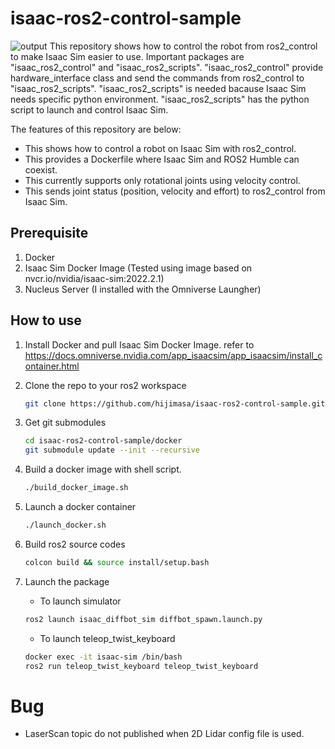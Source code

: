 # isaac-ros2-control-sample
![output](figs/shm_movie-2023-06-13_21.52.52.gif)
This repository shows how to control the robot from ros2_control to make Isaac Sim easier to use.
Important packages are "isaac_ros2_control" and "isaac_ros2_scripts". 
"isaac_ros2_control" provide hardware_interface class and send the commands from ros2_control to "isaac_ros2_scripts".
"isaac_ros2_scripts" is needed bacause Isaac Sim needs specific python environment.
"isaac_ros2_scripts" has the python script to launch and control Isaac Sim.

The features of this repository are below:
- This shows how to control a robot on Isaac Sim with ros2_control.
- This provides a Dockerfile where Isaac Sim and ROS2 Humble can coexist.
- This currently supports only rotational joints using velocity control.
- This sends joint status (position, velocity and effort) to ros2_control from Isaac Sim.

## Prerequisite
1. Docker
1. Isaac Sim Docker Image (Tested using image based on nvcr.io/nvidia/isaac-sim:2022.2.1)
1. Nucleus Server (I installed with the Omniverse Laungher)

## How to use
1. Install Docker and pull Isaac Sim Docker Image.
   refer to https://docs.omniverse.nvidia.com/app_isaacsim/app_isaacsim/install_container.html

1. Clone the repo to your ros2 workspace
   ```bash
   git clone https://github.com/hijimasa/isaac-ros2-control-sample.git
   ```

1. Get git submodules
   ```bash
   cd isaac-ros2-control-sample/docker
   git submodule update --init --recursive
   ```

1. Build a docker image with shell script.
   ```bash
   ./build_docker_image.sh
   ```

1. Launch a docker container
   ```bash
   ./launch_docker.sh
   ```

1. Build ros2 source codes
   ```bash
   colcon build && source install/setup.bash
   ```

4. Launch the package
   - To launch simulator
   ```bash
   ros2 launch isaac_diffbot_sim diffbot_spawn.launch.py
   ```
   - To launch teleop_twist_keyboard
   ```bash
   docker exec -it isaac-sim /bin/bash
   ros2 run teleop_twist_keyboard teleop_twist_keyboard
   ```

# Bug
- LaserScan topic do not published when 2D Lidar config file is used.
